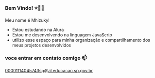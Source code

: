 ### Bem Vindo! ⭐💙♊

Meu nome é Mhizuky!

- Estou estudando na Alura
- Estou me desenvolvendo na linguagem JavaScrip
- utilizo esse espaço para minha organização e compartilhamento dos meus projetos desenvolvidos

### voce entrar em contato comigo 📫

00001114045743sp@al.educacao.sp.gov.br
